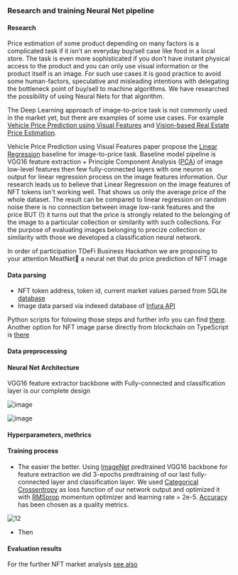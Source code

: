 ### Research and training Neural Net pipeline

#### Research

Price estimation of some product depending on many factors is a complicated task if it isn't an everyday buy/sell case like food in a local store. The task is even more sophisticated if you don't have instant physical access to the product and you can only use visual information or the product itself is an image. For such use cases it is good practice to avoid some human-factors, speculative and misleading intentions with delegating the bottleneck point of buy/sell to machine algorithms. We have researched the possibility of using Neural Nets for that algorithm.

The Deep Learning approach of image-to-price task is not commonly used in the market yet, but there are examples of some use cases. For example [Vehicle Price Prediction using Visual Features](https://arxiv.org/abs/1803.11227) and [Vision-based Real Estate Price Estimation](https://www.researchgate.net/publication/318528081_Vision-based_Real_Estate_Price_Estimation). 

Vehicle Price Prediction using Visual Features paper propose the [Linear Regression](https://en.wikipedia.org/wiki/Linear_regression) baseline for image-to-price task. Baseline model pipeline is VGG16 feature extraction + Principle Component Analysis ([PCA](https://scikit-learn.org/stable/modules/generated/sklearn.decomposition.PCA.html)) of image low-level features then few fully-connected layers with one neuron as output for linear regression process on the image features information. Our research leads us to believe that Linear Regression on the image features of NFT tokens isn't working well. That shows us only the average price of the whole dataset. The result can be compared to linear regression on random noise there is no connection between image low-rank features and the price BUT (!) it turns out that the price is strongly related to the belonging of the image to a particular collection or similarity with such collections. For the purpose of evaluating images belonging to precize collection or similarity with those we developed a classification neural network.

In order of participation TDeFi Business Hackathon we are proposing to your attention MeatNet🥩 a neural net that do price prediction of NFT image


#### Data parsing
- NFT token address, token id, current market values parsed from SQLite [database](https://www.kaggle.com/simiotic/ethereum-nfts)
- Image data parsed via indexed database of [Infura API](https://infura.io/)

Python scripts for folowing those steps and further info you can find [there](https://github.com/meat-app-hack/nft-data-parser). Another option for NFT image parse directly from blockchain on TypeScript is [there](https://github.com/meat-app-hack/zora-nft-data-parser)

#### Data preprocessing

#### Neural Net Architecture

VGG16 feature extractor backbone with Fully-connected and classification layer is our complete design


![image](https://user-images.githubusercontent.com/44669029/142066229-aaf63bac-0a6d-442b-809c-2acb2f74549b.png)

![image](https://user-images.githubusercontent.com/44669029/142066573-6e785095-cd13-42f8-8ced-debacb966b90.png)




#### Hyperparameters, methrics 

#### Training process

- The easier the better. Using [ImageNet](https://www.image-net.org/) predtrained VGG16 backbone for feature extraction we did 3-epochs predtraining of our last fully-connected layer and classification layer. We used [Categorical Crossentropy](https://keras.io/api/losses/probabilistic_losses/#categorical_crossentropy-function) as loss function of our network output and optimized it with [RMSprop](https://keras.io/api/optimizers/rmsprop/) momentum optimizer and learning rate = 2e-5. [Accuracy](https://keras.io/api/metrics/accuracy_metrics/) has been chosen as a quality metrics. 

![12](https://user-images.githubusercontent.com/44669029/142090489-eb92213a-6b2d-4622-892b-e5a309e878b1.png)

- Then



#### Evaluation results



For the further NFT market analysis [see also](https://www.kaggle.com/simiotic/ethereum-nft-analysis)

